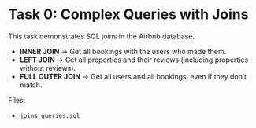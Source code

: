 # Task 0: Complex Queries with Joins

This task demonstrates SQL joins in the Airbnb database.

- **INNER JOIN** → Get all bookings with the users who made them.
- **LEFT JOIN** → Get all properties and their reviews (including properties without reviews).
- **FULL OUTER JOIN** → Get all users and all bookings, even if they don’t match.

Files:
- `joins_queries.sql`
